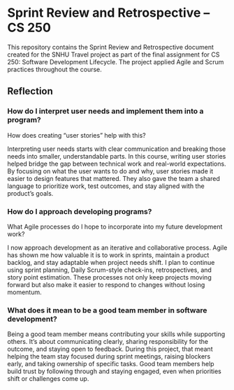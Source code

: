 # Sprint Review and Retrospective – CS 250

This repository contains the Sprint Review and Retrospective document created for the SNHU Travel project as part of the final assignment for CS 250: Software Development Lifecycle. The project applied Agile and Scrum practices throughout the course.

## Reflection

### How do I interpret user needs and implement them into a program?  
How does creating “user stories” help with this?

Interpreting user needs starts with clear communication and breaking those needs into smaller, understandable parts. In this course, writing user stories helped bridge the gap between technical work and real-world expectations. By focusing on what the user wants to do and why, user stories made it easier to design features that mattered. They also gave the team a shared language to prioritize work, test outcomes, and stay aligned with the product’s goals.

### How do I approach developing programs?  
What Agile processes do I hope to incorporate into my future development work?

I now approach development as an iterative and collaborative process. Agile has shown me how valuable it is to work in sprints, maintain a product backlog, and stay adaptable when project needs shift. I plan to continue using sprint planning, Daily Scrum-style check-ins, retrospectives, and story point estimation. These processes not only keep projects moving forward but also make it easier to respond to changes without losing momentum.

### What does it mean to be a good team member in software development?

Being a good team member means contributing your skills while supporting others. It’s about communicating clearly, sharing responsibility for the outcome, and staying open to feedback. During this project, that meant helping the team stay focused during sprint meetings, raising blockers early, and taking ownership of specific tasks. Good team members help build trust by following through and staying engaged, even when priorities shift or challenges come up.
